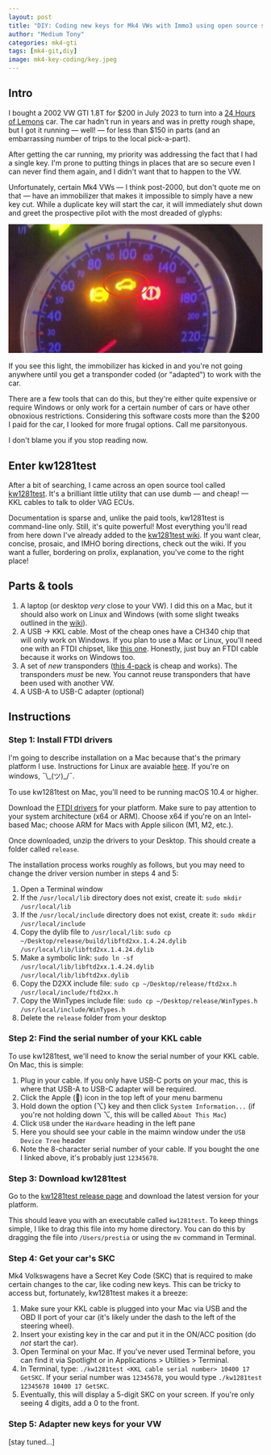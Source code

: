 ```yaml
---
layout: post
title: "DIY: Coding new keys for Mk4 VWs with Immo3 using open source software"
author: "Medium Tony"
categories: mk4-gti
tags: [mk4-git,diy]
image: mk4-key-coding/key.jpeg
---
```

## Intro
I bought a 2002 VW GTI 1.8T for $200 in July 2023 to turn into a [24 Hours of Lemons](https://24hoursoflemons.com) car. The car hadn't run in years and was in pretty rough shape, but I got it running — well! — for less than $150 in parts (and an embarrassing number of trips to the local pick-a-part).

After getting the car running, my priority was addressing the fact that I had a single key. I'm prone to putting things in places that are so secure even I can never find them again, and I didn't want that to happen to the VW.

Unfortunately, certain Mk4 VWs — I think post-2000, but don't quote me on that — have an immobilizer that makes it impossible to simply have a new key cut. While a duplicate key will start the car, it will immediately shut down and greet the prospective pilot with the most dreaded of glyphs:

![Immo3 light in a Mk4 gauge cluster.](assets/img/mk4-key-coding/immo3.jpg)

If you see this light, the immobilizer has kicked in and you're not going anywhere until you get a transponder coded (or "adapted") to work with the car.

There are a few tools that can do this, but they're either quite expensive or require Windows or only work for a certain number of cars or have other obnoxious restrictions. Considering this software costs more than the $200 I paid for the car, I looked for more frugal options. Call me parsitonyous.

I don't blame you if you stop reading now.

## Enter kw1281test

After a bit of searching, I came across an open source tool called [kw1281test](https://github.com/gmenounos/kw1281test). It's a brilliant little utility that can use dumb — and cheap! — KKL cables to talk to older VAG ECUs.

Documentation is sparse and, unlike the paid tools, kw1281test is command-line only. Still, it's quite powerful! Most everything you'll read from here down I've already added to the [kw1281test wiki](https://github.com/gmenounos/kw1281test/wiki). If you want clear, concise, prosaic, and IMHO boring directions, check out the wiki. If you want a fuller, bordering on prolix, explanation, you've come to the right place!

## Parts & tools

1. A laptop (or desktop _very_ close to your VW). I did this on a Mac, but it should also work on Linux and Windows (with some slight tweaks outlined in the [wiki](https://github.com/gmenounos/kw1281test/wiki)).
2. A USB -> KKL cable. Most of the cheap ones have a CH340 chip that will only work on Windows. If you plan to use a Mac or Linux, you'll need one with an FTDI chipset, like [this one](https://www.amazon.com/dp/B0BFDYC4SK). Honestly, just buy an FTDI cable because it works on Windows too.
3. A set of _new_ transponders ([this 4-pack](https://www.amazon.com/dp/B098MC82J6?psc=1&ref=ppx_yo2ov_dt_b_product_details) is cheap and works). The transponders _must_ be new. You cannot reuse transponders that have been used with another VW.
4. A USB-A to USB-C adapter (optional)

## Instructions

### Step 1: Install FTDI drivers

I'm going to describe installation on a Mac because that's the primary platform I use. Instructions for Linux are avaiable [here](https://github.com/gmenounos/kw1281test/wiki#linux). If you're on windows, ¯\\\_(ツ)\_/¯.

To use kw1281test on Mac, you'll need to be running macOS 10.4 or higher.

Download the [FTDI drivers](https://ftdichip.com/drivers/d2xx-drivers/) for your platform. Make sure to pay attention to your system architecture (x64 or ARM). Choose x64 if you're on an Intel-based Mac; choose ARM for Macs with Apple silicon (M1, M2, etc.).

Once downloaded, unzip the drivers to your Desktop. This should create a folder called `release`.

The installation process works roughly as follows, but you may need to change the driver version number in steps 4 and 5:

1. Open a Terminal window
2. If the `/usr/local/lib` directory does not exist, create it: `sudo mkdir /usr/local/lib`
3. If the `/usr/local/include` directory does not exist, create it: `sudo mkdir /usr/local/include`
4. Copy the dylib file to `/usr/local/lib`: `sudo cp ~/Desktop/release/build/libftd2xx.1.4.24.dylib /usr/local/lib/libftd2xx.1.4.24.dylib`
5. Make a symbolic link: `sudo ln -sf /usr/local/lib/libftd2xx.1.4.24.dylib /usr/local/lib/libftd2xx.dylib`
6. Copy the D2XX include file: `sudo cp ~/Desktop/release/ftd2xx.h /usr/local/include/ftd2xx.h`
7. Copy the WinTypes include file: `sudo cp ~/Desktop/release/WinTypes.h /usr/local/include/WinTypes.h`
8. Delete the `release` folder from your desktop

### Step 2: Find the serial number of your KKL cable

To use kw1281test, we'll need to know the serial number of your KKL cable. On Mac, this is simple:

1. Plug in your cable. If you only have USB-C ports on your mac, this is where that USB-A to USB-C adapter will be required.
2. Click the Apple () icon in the top left of your menu barmenu
3. Hold down the option (⌥) key and then click `System Information...` (if you're not holding down ⌥, this will be called `About This Mac`)
4. Click `USB` under the `Hardware` heading in the left pane
5. Here you should see your cable in the maimn window under the `USB Device Tree` header
6. Note the 8-character serial number of your cable. If you bought the one I linked above, it's probably just `12345678`.

### Step 3: Download kw1281test

Go to the [kw1281test release page](https://github.com/gmenounos/kw1281test/releases) and download the latest version for your platform.

This should leave you with an executable called `kw1281test`. To keep things simple, I like to drag this file into my home directory. You can do this by dragging the file into `/Users/prestia` or using the `mv` command in Terminal.

### Step 4: Get your car's SKC

Mk4 Volkswagens have a Secret Key Code (SKC) that is required to make certain changes to the car, like coding new keys. This can be tricky to access but, fortunately, kw1281test makes it a breeze:

1. Make sure your KKL cable is plugged into your Mac via USB and the OBD II port of your car (it's likely under the dash to the left of the steering wheel).
2. Insert your existing key in the car and put it in the ON/ACC position (do _not_ start the car).
3. Open Terminal on your Mac. If you've never used Terminal before, you can find it via Spotlight or in Applications > Utilities > Terminal.
4. In Terminal, type: `./kw1281test <KKL cable serial number> 10400 17 GetSKC`. If your serial number was `12345678`, you would type `./kw1281test 12345678 10400 17 GetSKC`.
5. Eventually, this will display a 5-digit SKC on your screen. If you're only seeing 4 digits, add a 0 to the front.

### Step 5: Adapter new keys for your VW

[stay tuned...]
